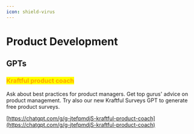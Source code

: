 ```yaml
---
icon: shield-virus
---
```


# Product Development



## GPTs

### <mark style="color:orange;">Kraftful product coach</mark>

Ask about best practices for product managers. Get top gurus' advice on product management. Try also our new Kraftful Surveys GPT to generate free product surveys.

[https://chatgpt.com/g/g-jtefpmdjS-kraftful-product-coach](https://chatgpt.com/g/g-jtefpmdjS-kraftful-product-coach)

